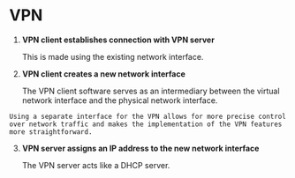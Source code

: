 # VPN

1. **VPN client establishes connection with VPN server**

   This is made using the existing network interface. 

2. **VPN client creates a new network interface**

   The VPN client software serves as an intermediary between the virtual network interface and the physical network interface.

~~~admonish question title="Why can't we just use existing network interfaces?"
Using a separate interface for the VPN allows for more precise control over network traffic and makes the implementation of the VPN features more straightforward.
~~~

3. **VPN server assigns an IP address to the new network interface**

   The VPN server acts like a DHCP server. 
